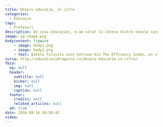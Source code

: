 ```yaml
---
title: Despre educaţie, în cifre
categories:
  - Educaţie
tags:
  - Profesori
description: De ziua educaţiei, m-am uitat la câteva dintre datele care definesc sistemul de învăţământ din România. Sunt doar statistici, e adevărat. Şi stiu că ele nu pot reflecta pe de-a întregul modul în care se face educaţie. Dar ele arată clar cât de puţin preţuiţi sunt profesorii şi învăţătorii noştri. Sau cât de neimportant este învăţământul pentru cei care împart banii acestei ţări.
image: og-image.png
bodycontent: !!pairs
    - image: body1.png
    - image: body2.png
    - text: Datele folosite sunt extrase din The Efficency Index, un studiu realizat de institutul de cercetare din Marea Britanie Gems Education Solutions.
sursa: http://educatiecudragoste.ro/despre-educatie-in-cifre/    
fbia:
  og: null
  header:
    subtitle: null
    kicker: null
    img: null
    caption: null
  footer:
    credits: null
    related_articles: null
  ad: true
date: 2016-09-16 20:50:42
video:
---
```

